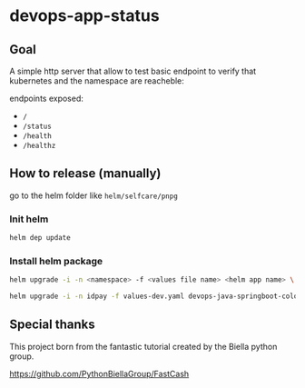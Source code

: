 # devops-app-status

## Goal

A simple http server that allow to test basic endpoint to verify that kubernetes and the namespace are reacheble:

endpoints exposed:

* `/`
* `/status`
* `/health`
* `/healthz`

## How to release (manually)

go to the helm folder like `helm/selfcare/pnpg`

### Init helm

```sh
helm dep update
```

### Install helm package

```sh
helm upgrade -i -n <namespace> -f <values file name> <helm app name> \.

helm upgrade -i -n idpay -f values-dev.yaml devops-java-springboot-color \.
```

## Special thanks

This project born from the fantastic tutorial created by the Biella python group.

<https://github.com/PythonBiellaGroup/FastCash>
